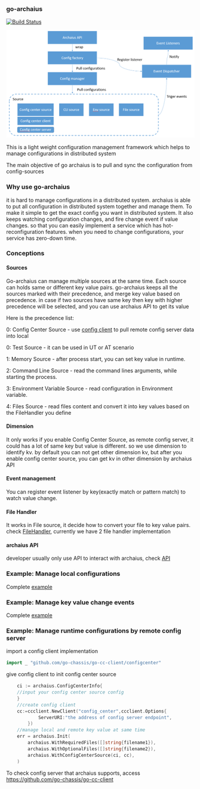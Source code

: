### go-archaius
[![Build Status](https://travis-ci.org/go-chassis/go-archaius.svg?branch=master)](https://travis-ci.org/ServiceComb/go-archaius)

![](arch.png)

This is a light weight configuration management framework 
which helps to manage configurations in distributed system

The main objective of go archaius is to pull and sync the configuration from config-sources 

### Why use go-archaius
it is hard to manage configurations in a distributed system. 
archaius is able to put all configuration in distributed system together and manage them.
To make it simple to get the exact config you want in distributed system.
It also keeps watching configuration changes, and fire change event if value changes. 
so that you can easily implement a service 
which has hot-reconfiguration features. 
when you need to change configurations, your service has zero-down time.

### Conceptions 
#### Sources
Go-archaius can manage multiple sources at the same time.
Each source can holds same or different key value pairs. go-archaius keeps all 
the sources marked with their precedence, and merge key value based on precedence. 
in case if two sources have same key then key with higher precedence will be selected, 
and you can use archaius API to get its value

Here is the precedence list:

0: Config Center Source - use [config client](https://github.com/go-chassis/go-cc-client) to pull remote config server data into local

0: Test Source - it can be used in UT or AT scenario 

1: Memory Source - after process start, you can set key value in runtime.

2: Command Line Source - read the command lines arguments, 
while starting the process.

3: Environment Variable Source - read configuration in Environment variable.

4: Files Source - read files content and convert it into key values
based on the FileHandler you define

#### Dimension
It only works if you enable Config Center Source, as remote config server, 
it could has a lot of same key but value is different. so we use dimension to 
identify kv. by default you can not get other dimension kv, 
but after you enable config center source, you can get kv in other dimension by archaius API

#### Event management
You can register event listener by key(exactly match or pattern match) to watch value change.

#### File Handler
It works in File source, it decide how to convert your file to key value pairs. 
check [FileHandler](./sources/file-source/file_handler.go), 
currently we have 2 file handler implementation

#### archaius API
developer usually only use API to interact with archaius, check [API](archaius.go)

### Example: Manage local configurations 
Complete [example](https://github.com/go-chassis/go-archaius/tree/master/examples/file)

### Example: Manage key value change events
Complete [example](https://github.com/go-chassis/go-archaius/tree/master/examples/event)

### Example: Manage runtime configurations by remote config server
import a config client implementation
```go
import _ "github.com/go-chassis/go-cc-client/configcenter"
```
give config client to init config center source
```go
	ci := archaius.ConfigCenterInfo{
	//input your config center source config
	}
	//create config client 
	cc:=ccclient.NewClient("config_center",ccclient.Options{
    		ServerURI:"the address of config server endpoint",
    	})
	//manage local and remote key value at same time
	err = archaius.Init(
		archaius.WithRequiredFiles([]string{filename1}),
		archaius.WithOptionalFiles([]string{filename2}),
		archaius.WithConfigCenterSource(ci, cc),
	)
```

To check config server that archaius supports, 
access https://github.com/go-chassis/go-cc-client
